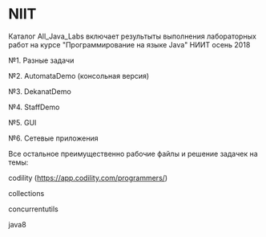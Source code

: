 # NIIT
Каталог All_Java_Labs включает результыты выполнения лабораторных работ на курсе "Программирование на языке Java" НИИТ осень 2018

№1. Разные задачи

№2. AutomataDemo (консольная версия)

№3. DekanatDemo

№4. StaffDemo

№5. GUI

№6. Сетевые приложения

Все остальное преимущественно рабочие файлы и решение задачек на темы:

codility (https://app.codility.com/programmers/)

collections

concurrentutils

java8
